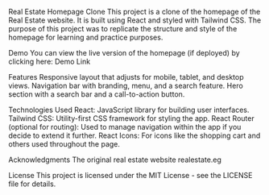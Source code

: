 Real Estate Homepage Clone
This project is a clone of the homepage of the Real Estate website. It is built using React and styled with Tailwind CSS. The purpose of this project was to replicate the structure and style of the homepage for learning and practice purposes.

Demo
You can view the live version of the homepage (if deployed) by clicking here: Demo Link

Features
Responsive layout that adjusts for mobile, tablet, and desktop views.
Navigation bar with branding, menu, and a search feature.
Hero section with a search bar and a call-to-action button.



Technologies Used
React: JavaScript library for building user interfaces.
Tailwind CSS: Utility-first CSS framework for styling the app.
React Router (optional for routing): Used to manage navigation within the app if you decide to extend it further.
React Icons: For icons like the shopping cart and others used throughout the page.

Acknowledgments
The original real estate website realestate.eg

License
This project is licensed under the MIT License - see the LICENSE file for details.
